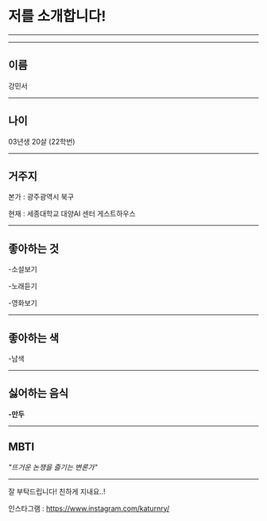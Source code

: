 저를 소개합니다!
=================
* * *   
* * *    
이름
-----------
강민서
* * *

나이
----------
03년생 20살 (22학번)
* * *

거주지
--------
본가 : 광주광역시 북구

현재 : 세종대학교 대양AI 센터 게스트하우스

* * *
좋아하는 것
-----------
-소설보기

-노래듣기

-영화보기

* * *

좋아하는 색
----------
-남색
* * *

싫어하는 음식
----------
__-만두__

* * *

MBTI
---------
*"뜨거운 논쟁을 즐기는 변론가"*
* * *
잘 부탁드립니다! 친하게 지내요..!

인스타그램 : <https://www.instagram.com/katurnry/>
